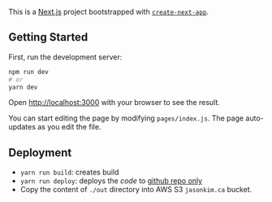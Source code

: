 This is a [Next.js](https://nextjs.org/) project bootstrapped with [`create-next-app`](https://github.com/vercel/next.js/tree/canary/packages/create-next-app).

## Getting Started

First, run the development server:

```bash
npm run dev
# or
yarn dev
```

Open [http://localhost:3000](http://localhost:3000) with your browser to see the result.

You can start editing the page by modifying `pages/index.js`. The page auto-updates as you edit the file.

## Deployment

- `yarn run build`: creates build
- `yarn run deploy`: deploys the *code* to [github repo only](https://github.com/serv/jasonkim.ca)
- Copy the content of `./out` directory into AWS S3 `jasonkim.ca` bucket.
